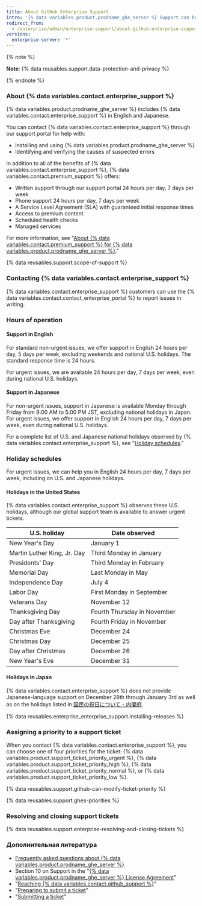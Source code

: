 ```yaml
---
title: About GitHub Enterprise Support
intro: '{% data variables.product.prodname_ghe_server %} Support can help you troubleshoot issues that arise on your {% data variables.product.prodname_ghe_server %} appliance.'
redirect_from:
  - /enterprise/admin/enterprise-support/about-github-enterprise-support
versions:
  enterprise-server: '*'
---
```


{% note %}

**Note**: {% data reusables.support.data-protection-and-privacy %}

{% endnote %}

### About {% data variables.contact.enterprise_support %}

{% data variables.product.prodname_ghe_server %} includes {% data variables.contact.enterprise_support %} in English and Japanese.

You can contact {% data variables.contact.enterprise_support %} through our support portal for help with:
 - Installing and using {% data variables.product.prodname_ghe_server %}
 - Identifying and verifying the causes of suspected errors

In addition to all of the benefits of {% data variables.contact.enterprise_support %}, {% data variables.contact.premium_support %} offers:
  - Written support through our support portal 24 hours per day, 7 days per week
  - Phone support 24 hours per day, 7 days per week
  - A Service Level Agreement (SLA) with guaranteed initial response times
  - Access to premium content
  - Scheduled health checks
  - Managed services

For more information, see "[About {% data variables.contact.premium_support %} for {% data variables.product.prodname_ghe_server %}](/enterprise/admin/guides/enterprise-support/about-github-premium-support-for-github-enterprise-server)."

{% data reusables.support.scope-of-support %}

### Contacting {% data variables.contact.enterprise_support %}

{% data variables.contact.enterprise_support %} customers can use the {% data variables.contact.contact_enterprise_portal %} to report issues in writing.

### Hours of operation

#### Support in English

For standard non-urgent issues, we offer support in English 24 hours per day, 5 days per week, excluding weekends and national U.S. holidays. The standard response time is 24 hours.

For urgent issues, we are available 24 hours per day, 7 days per week, even during national U.S. holidays.

#### Support in Japanese

For non-urgent issues, support in Japanese is available Monday through Friday from 9:00 AM to 5:00 PM JST, excluding national holidays in Japan. For urgent issues, we offer support in English 24 hours per day, 7 days per week, even during national U.S. holidays.

For a complete list of U.S. and Japanese national holidays observed by {% data variables.contact.enterprise_support %}, see "[Holiday schedules](#holiday-schedules)."

### Holiday schedules

For urgent issues, we can help you in English 24 hours per day, 7 days per week, including on U.S. and Japanese holidays.

#### Holidays in the United States

{% data variables.contact.enterprise_support %} observes these U.S. holidays, although our global support team is available to answer urgent tickets.

| U.S. holiday                | Date observed               |
| --------------------------- | --------------------------- |
| New Year's Day              | January 1                   |
| Martin Luther King, Jr. Day | Third Monday in January     |
| Presidents' Day             | Third Monday in February    |
| Memorial Day                | Last Monday in May          |
| Independence Day            | July 4                      |
| Labor Day                   | First Monday in September   |
| Veterans Day                | November 12                 |
| Thanksgiving Day            | Fourth Thursday in November |
| Day after Thanksgiving      | Fourth Friday in November   |
| Christmas Eve               | December 24                 |
| Christmas Day               | December 25                 |
| Day after Christmas         | December 26                 |
| New Year's Eve              | December 31                 |

#### Holidays in Japan

{% data variables.contact.enterprise_support %} does not provide Japanese-language support on December 28th through January 3rd as well as on the holidays listed in [国民の祝日について - 内閣府](https://www8.cao.go.jp/chosei/shukujitsu/gaiyou.html).

{% data reusables.enterprise_enterprise_support.installing-releases %}

### Assigning a priority to a support ticket

When you contact {% data variables.contact.enterprise_support %}, you can choose one of four priorities for the ticket: {% data variables.product.support_ticket_priority_urgent %}, {% data variables.product.support_ticket_priority_high %}, {% data variables.product.support_ticket_priority_normal %}, or {% data variables.product.support_ticket_priority_low %}.

{% data reusables.support.github-can-modify-ticket-priority %}

{% data reusables.support.ghes-priorities %}

### Resolving and closing support tickets

{% data reusables.support.enterprise-resolving-and-closing-tickets %}

### Дополнительная литература

- [Frequently asked questions about {% data variables.product.prodname_ghe_server %}](https://enterprise.github.com/faq)
- Section 10 on Support in the "[{% data variables.product.prodname_ghe_server %} License Agreement](https://enterprise.github.com/license)"
- "[Reaching {% data variables.contact.github_support %}](/enterprise/admin/guides/enterprise-support/reaching-github-support)"
- "[Preparing to submit a ticket](/enterprise/admin/guides/enterprise-support/preparing-to-submit-a-ticket)"
- "[Submitting a ticket](/enterprise/admin/guides/enterprise-support/submitting-a-ticket)"
